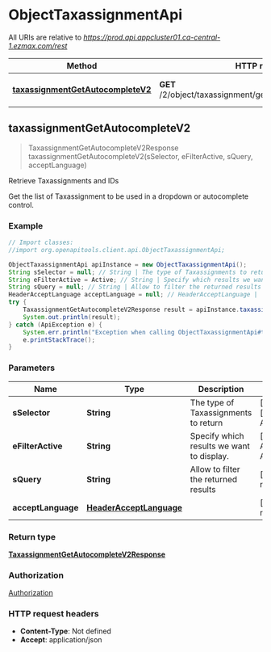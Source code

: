 # ObjectTaxassignmentApi

All URIs are relative to *https://prod.api.appcluster01.ca-central-1.ezmax.com/rest*

Method | HTTP request | Description
------------- | ------------- | -------------
[**taxassignmentGetAutocompleteV2**](ObjectTaxassignmentApi.md#taxassignmentGetAutocompleteV2) | **GET** /2/object/taxassignment/getAutocomplete/{sSelector} | Retrieve Taxassignments and IDs



## taxassignmentGetAutocompleteV2

> TaxassignmentGetAutocompleteV2Response taxassignmentGetAutocompleteV2(sSelector, eFilterActive, sQuery, acceptLanguage)

Retrieve Taxassignments and IDs

Get the list of Taxassignment to be used in a dropdown or autocomplete control.

### Example

```java
// Import classes:
//import org.openapitools.client.api.ObjectTaxassignmentApi;

ObjectTaxassignmentApi apiInstance = new ObjectTaxassignmentApi();
String sSelector = null; // String | The type of Taxassignments to return
String eFilterActive = Active; // String | Specify which results we want to display.
String sQuery = null; // String | Allow to filter the returned results
HeaderAcceptLanguage acceptLanguage = null; // HeaderAcceptLanguage | 
try {
    TaxassignmentGetAutocompleteV2Response result = apiInstance.taxassignmentGetAutocompleteV2(sSelector, eFilterActive, sQuery, acceptLanguage);
    System.out.println(result);
} catch (ApiException e) {
    System.err.println("Exception when calling ObjectTaxassignmentApi#taxassignmentGetAutocompleteV2");
    e.printStackTrace();
}
```

### Parameters


Name | Type | Description  | Notes
------------- | ------------- | ------------- | -------------
 **sSelector** | **String**| The type of Taxassignments to return | [default to null] [enum: All, AllButNonrecoverable]
 **eFilterActive** | **String**| Specify which results we want to display. | [optional] [default to Active] [enum: All, Active, Inactive]
 **sQuery** | **String**| Allow to filter the returned results | [optional] [default to null]
 **acceptLanguage** | [**HeaderAcceptLanguage**](.md)|  | [optional] [default to null] [enum: *, en, fr]

### Return type

[**TaxassignmentGetAutocompleteV2Response**](TaxassignmentGetAutocompleteV2Response.md)

### Authorization

[Authorization](../README.md#Authorization)

### HTTP request headers

- **Content-Type**: Not defined
- **Accept**: application/json


